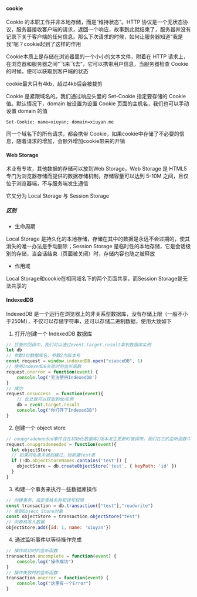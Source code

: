 #### cookie

Cookie 的本职工作并非本地存储，而是“维持状态”。HTTP 协议是一个无状态协议，服务器接收客户端的请求，返回一个响应，故事到此就结束了，服务器并没有记录下关于客户端的任何信息。那么下次请求的时候，如何让服务器知道“我是我”呢？cookie起到了这样的作用

Cookie本质上是存储在浏览器里的一个小小的文本文件，附着在 HTTP 请求上，在浏览器和服务器之间“飞来飞去”，它可以携带用户信息，当服务器检查 Cookie 的时候，便可以获取到客户端的状态

cookie最大只有4kb，超过4kb后会被裁剪

Cookie 是紧跟域名的。我们通过响应头里的 Set-Cookie 指定要存储的 Cookie 值。默认情况下，domain 被设置为设置 Cookie 页面的主机名，我们也可以手动设置 domain 的值

```
Set-Cookie: name=xiuyan; domain=xiuyan.me
```

同一个域名下的所有请求，都会携带 Cookie，如果cookie中存储了不必要的信息，随着请求的增加，会额外增加cookie带来的开销

#### Web Storage

术业有专攻，其他数据的存储可以放到Web Storage，Web Storage 是 HTML5 专门为浏览器存储而提供的数据存储机制，存储容量可以达到 5-10M 之间，且仅位于浏览器端，不与服务端发生通信

它又分为 Local Storage 与 Session Storage

##### 区别

- 生命周期

Local Storage 是持久化的本地存储，存储在其中的数据是永远不会过期的，使其消失的唯一办法是手动删除；Session Storage 是临时性的本地存储，它是会话级别的存储，当会话结束（页面被关闭）时，存储内容也随之被释放

- 作用域

Local Storage和cookie在相同域名下的两个页面共享，而Session Storage是无法共享的

#### IndexedDB

IndexedDB 是一个运行在浏览器上的非关系型数据库，没有存储上限（一般不小于250M），不仅可以存储字符串，还可以存储二进制数据，使用大致如下

1. 打开/创建一个 IndexedDB 数据库

```js
// 后面的回调中，我们可以通过event.target.result拿到数据库实例
let db
// 参数1位数据库名，参数2为版本号
const request = window.indexedDB.open("xiaoceDB", 1)
// 使用IndexedDB失败时的监听函数
request.onerror = function(event) {
    console.log('无法使用IndexedDB')
}
// 成功
request.onsuccess  = function(event){
    // 此处就可以获取到db实例
    db = event.target.result
    console.log("你打开了IndexedDB")
}
```

2. 创建一个 object store

```js
// onupgradeneeded事件会在初始化数据库/版本发生更新时被调用，我们在它的监听函数中创建object store
request.onupgradeneeded = function(event){
  let objectStore
  // 如果同名表未被创建过，则新建test表
  if (!db.objectStoreNames.contains('test')) {
    objectStore = db.createObjectStore('test', { keyPath: 'id' })
  }
}
```

3. 构建一个事务来执行一些数据库操作

```js
// 创建事务，指定表格名称和读写权限
const transaction = db.transaction(["test"],"readwrite")
// 拿到Object Store对象
const objectStore = transaction.objectStore("test")
// 向表格写入数据
objectStore.add({id: 1, name: 'xiuyan'})
```

4. 通过监听事件以等待操作完成

```js
// 操作成功时的监听函数
transaction.oncomplete = function(event) {
    console.log("操作成功")
}
// 操作失败时的监听函数
transaction.onerror = function(event) {
    console.log("这里有一个Error")
}
```